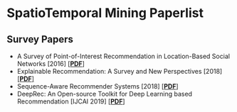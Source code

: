 # SpatioTemporal Mining Paperlist 

## Survey Papers
* A Survey of Point-of-Interest Recommendation in Location-Based Social Networks [2016] [[__PDF__](https://www.aaai.org/ocs/index.php/WS/AAAIW15/paper/viewFile/10132/10253)]
* Explainable Recommendation: A Survey and New Perspectives [2018] [[__PDF__]](https://arxiv.org/pdf/1804.11192.pdf)
* Sequence-Aware Recommender Systems [2018] [[__PDF__]](https://arxiv.org/pdf/1802.08452.pdf)
* DeepRec: An Open-source Toolkit for Deep Learning based Recommendation [IJCAI 2019] [[__PDF__]](https://arxiv.org/pdf/1905.10536.pdf)
